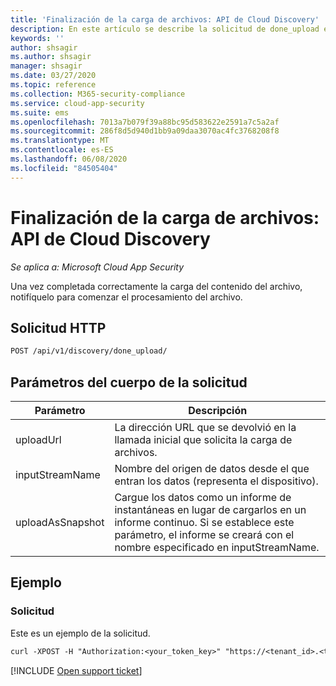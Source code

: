 ```yaml
---
title: 'Finalización de la carga de archivos: API de Cloud Discovery'
description: En este artículo se describe la solicitud de done_upload en la API de Cloud Discovery de Cloud App Security.
keywords: ''
author: shsagir
ms.author: shsagir
manager: shsagir
ms.date: 03/27/2020
ms.topic: reference
ms.collection: M365-security-compliance
ms.service: cloud-app-security
ms.suite: ems
ms.openlocfilehash: 7013a7b079f39a88bc95d583622e2591a7c5a2af
ms.sourcegitcommit: 286f8d5d940d1bb9a09daa3070ac4fc3768208f8
ms.translationtype: MT
ms.contentlocale: es-ES
ms.lasthandoff: 06/08/2020
ms.locfileid: "84505404"
---
```

# <a name="finalize-file-upload---cloud-discovery-api"></a>Finalización de la carga de archivos: API de Cloud Discovery

*Se aplica a: Microsoft Cloud App Security*

Una vez completada correctamente la carga del contenido del archivo, notifíquelo para comenzar el procesamiento del archivo.

## <a name="http-request"></a>Solicitud HTTP

```rest
POST /api/v1/discovery/done_upload/
```

## <a name="request-body-parameters"></a>Parámetros del cuerpo de la solicitud

| Parámetro | Descripción |
| --- | --- |
| uploadUrl | La dirección URL que se devolvió en la llamada inicial que solicita la carga de archivos. |
| inputStreamName | Nombre del origen de datos desde el que entran los datos (representa el dispositivo). |
| uploadAsSnapshot | Cargue los datos como un informe de instantáneas en lugar de cargarlos en un informe continuo. Si se establece este parámetro, el informe se creará con el nombre especificado en inputStreamName. |

## <a name="example"></a>Ejemplo

### <a name="request"></a>Solicitud

Este es un ejemplo de la solicitud.

```rest
curl -XPOST -H "Authorization:<your_token_key>" "https://<tenant_id>.<tenant_region>.contoso.com/api/v1/discovery/done_upload/" -d "uploadUrl=<initiate_file_upload_response_url>"
```

[!INCLUDE [Open support ticket](includes/support.md)]
